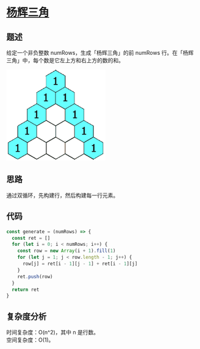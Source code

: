 # [杨辉三角](https://leetcode.cn/problems/pascals-triangle/)

## 题述

给定一个非负整数 numRows，生成「杨辉三角」的前 numRows 行。在「杨辉三角」中，每个数是它左上方和右上方的数的和。

![杨辉三角](./IMAGES/0118杨辉三角.gif)

## 思路

通过双循环，先构建行，然后构建每一行元素。

## 代码

```javascript
const generate = (numRows) => {
  const ret = []
  for (let i = 0; i < numRows; i++) {
    const row = new Array(i + 1).fill(1)
    for (let j = 1; j < row.length - 1; j++) {
      row[j] = ret[i - 1][j - 1] + ret[i - 1][j]
    }
    ret.push(row)
  }
  return ret
}
```

## 复杂度分析

时间复杂度：O(n^2)，其中 n 是行数。  
空间复杂度：O(1)。
